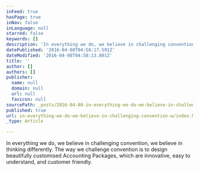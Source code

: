 ```yaml
---
inFeed: true
hasPage: true
inNav: false
inLanguage: null
starred: false
keywords: []
description: 'In everything we do, we believe in challenging convention, we believe in thinking differently. The way we challenge convention is to design beautifully customised Accounting Packages, which are innovative, easy to understand, and customer friendly.'
datePublished: '2016-04-08T04:58:17.591Z'
dateModified: '2016-04-08T04:58:13.801Z'
title: ''
author: []
authors: []
publisher:
  name: null
  domain: null
  url: null
  favicon: null
sourcePath: _posts/2016-04-08-in-everything-we-do-we-believe-in-challenging-convention-w.md
published: true
url: in-everything-we-do-we-believe-in-challenging-convention-w/index.html
_type: Article

---
```

In everything we do, we believe in challenging convention, we believe in thinking differently. The way we challenge convention is to design beautifully customised Accounting Packages, which are innovative, easy to understand, and customer friendly.